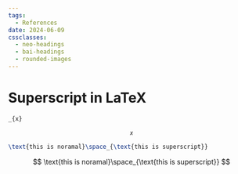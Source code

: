 ```yaml
---
tags:
  - References
date: 2024-06-09
cssclasses:
  - neo-headings
  - bai-headings
  - rounded-images
---
```

# Superscript in LaTeX
```tex
_{x}
```
$$
_{x}
$$
```tex
\text{this is noramal}\space_{\text{this is superscript}}
```
$$
\text{this is noramal}\space_{\text{this is superscript}}
$$
